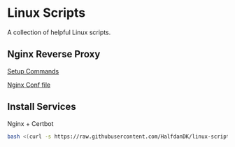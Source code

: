 # Linux Scripts
A collection of helpful Linux scripts.

## Nginx Reverse Proxy
[Setup Commands](/nginx-reverse-proxy-cmds.txt)

[Nginx Conf file](/nginx-reverse-proxy-config.conf)

## Install Services

Nginx + Certbot
```bash
bash <(curl -s https://raw.githubusercontent.com/HalfdanDK/linux-scripts/master/update-and-webserver.sh)
```
